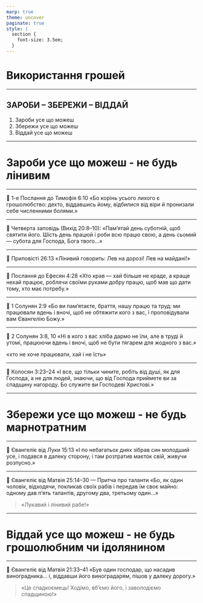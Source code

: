 ```yaml
---
marp: true
theme: uncover
paginate: true
style: |
  section {
    font-size: 3.5em;
  }
---
```


<!-- class: invert -->

# Використання грошей

---

## ЗАРОБИ – ЗБЕРЕЖИ – ВІДДАЙ

1. Зароби усе що можеш
1. Збережи усе що можеш
1. Віддай усе що можеш

---

# Зароби усе що можеш - **не будь лінивим**

---

📖 1-е Послання до Тимофія 6:10
«Бо корінь усього лихого є грошолюбство: дехто, віддавшись йому, відбилися від віри й пронизали себе численними болями.»

---

📖 Четверта заповідь (Вихід 20:8–10):
«Пам’ятай день суботній, щоб святити його. Шість день працюй і роби всю працю свою,
а день сьомий — субота для Господа, Бога твого...»

---

📖 Приповісті 26:13
«Лінивий говорить: Лев на дорозі! Лев на майдані!»

---

📖 Послання до Ефесян 4:28
«Хто крав — хай більше не краде, а краще нехай працює, роблячи своїми руками добру працю, щоб мав що дати тому, хто має потребу.»

---

📖 1 Солунян 2:9
«Бо ви пам’ятаєте, браття, нашу працю та труд: ми працювали вдень і вночі, щоб не обтяжити кого з вас, і проповідували вам Євангелію Божу.»

---

📖 2 Солунян 3:8, 10
«Ні в кого з вас хліба дармо не їли, але в труді й утомі, працюючи вдень і вночі, щоб не бути тягарем для жодного з вас.»

«хто не хоче працювати, хай і не їсть»

---

📖 Колосян 3:23–24
«І все, що тільки чините, робіть від душі, як для Господа, а не для людей,
знаючи, що від Господа приймете ви за спадщину нагороду. Бо служите ви Господеві Христові.»

---

# Збережи усе що можеш - **не будь марнотратним**

---

📖 Євангеліє від Луки 15:13
«І по небагатьох днях зібрав син молодший усе, і подався в далеку сторону, і там розтратив маєток свій, живучи розпусно.»

---

📖 Євангеліє від Матвія 25:14–30 — Притча про таланти
«Бо, як один чоловік, відходячи, покликав своїх рабів і передав їм своє майно: одному дав п’ять талантів, другому два, третьому один…»

> «Лукавий і лінивий рабе!»

---

# Віддай усе що можеш - **не будь грошолюбним чи ідолянином**

---

📖 Євангеліє від Матвія 21:33–41
«Був один господар, що насадив виноградника... і, віддавши його виноградарям, пішов у далеку дорогу.»

> «Це спадкоємець! Ходімо, вб’ємо його, і заволодіємо спадщиною!»
